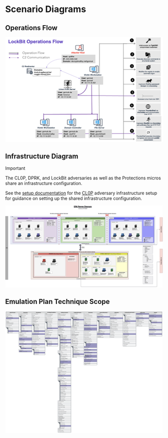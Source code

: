 # Scenario Diagrams

## Operations Flow

![LockBitOpsFlow.png](../Resources/assets/LockBitOpsFlow.png)

## Infrastructure Diagram

> [!IMPORTANT]
> The CL0P, DPRK, and LockBit adversaries as well as the Protections micros share an infrastructure configuration.
>
> See the [setup documentation](../../CL0P/Resources/setup/README.md) for the [CL0P](../../CL0P/Resources/setup/README.md) adversary infrastructure setup for guidance on setting up the shared infrastructure configuration.

![ER6Infrastructure](../../CL0P/Resources/setup/assets/evaluations-enterprise-round-6_publish.png)

## Emulation Plan Technique Scope

![LockBitTechniqueScope.svg](../Resources/assets/LockBitTechniqueScope.svg)

